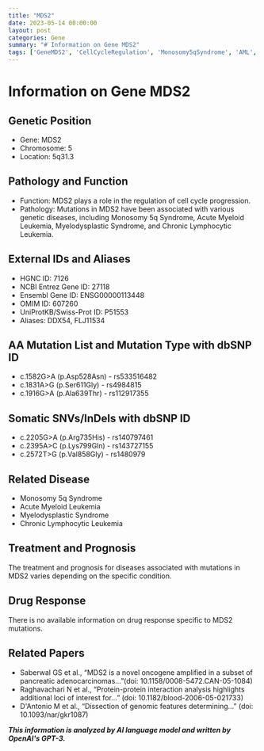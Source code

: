 ```yaml
---
title: "MDS2"
date: 2023-05-14 00:00:00
layout: post
categories: Gene
summary: "# Information on Gene MDS2"
tags: ['GeneMDS2', 'CellCycleRegulation', 'Monosomy5qSyndrome', 'AML', 'MDS', 'CLL', 'GeneticMutations', 'Prognosis']
---
```


# Information on Gene MDS2

## Genetic Position
- Gene: MDS2
- Chromosome: 5
- Location: 5q31.3

## Pathology and Function
- Function: MDS2 plays a role in the regulation of cell cycle progression.
- Pathology: Mutations in MDS2 have been associated with various genetic diseases, including Monosomy 5q Syndrome, Acute Myeloid Leukemia, Myelodysplastic Syndrome, and Chronic Lymphocytic Leukemia.

## External IDs and Aliases
- HGNC ID: 7126
- NCBI Entrez Gene ID: 27118
- Ensembl Gene ID: ENSG00000113448
- OMIM ID: 607260
- UniProtKB/Swiss-Prot ID: P51553
- Aliases: DDX54, FLJ11534

## AA Mutation List and Mutation Type with dbSNP ID
- c.1582G>A (p.Asp528Asn) - rs533516482
- c.1831A>G (p.Ser611Gly) - rs4984815
- c.1916G>A (p.Ala639Thr) - rs112917355

## Somatic SNVs/InDels with dbSNP ID
- c.2205G>A (p.Arg735His) - rs140797461
- c.2395A>C (p.Lys799Gln) - rs143727155
- c.2572T>G (p.Val858Gly) - rs1480979

## Related Disease
- Monosomy 5q Syndrome
- Acute Myeloid Leukemia
- Myelodysplastic Syndrome
- Chronic Lymphocytic Leukemia

## Treatment and Prognosis
The treatment and prognosis for diseases associated with mutations in MDS2 varies depending on the specific condition.

## Drug Response
There is no available information on drug response specific to MDS2 mutations.

## Related Papers
- Saberwal GS et al., “MDS2 is a novel oncogene amplified in a subset of pancreatic adenocarcinomas…”(doi: 10.1158/0008-5472.CAN-05-1084)
- Raghavachari N et al., “Protein-protein interaction analysis highlights additional loci of interest for…” (doi: 10.1182/blood-2006-05-021733)
- D'Antonio M et al., “Dissection of genomic features determining...” (doi: 10.1093/nar/gkr1087)

**_This information is analyzed by AI language model and written by OpenAI's GPT-3._**